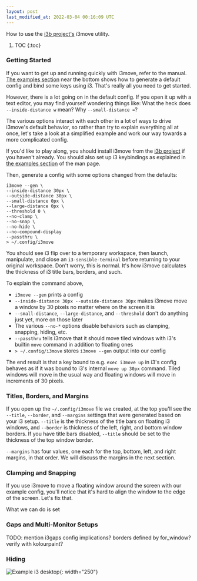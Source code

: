 ```yaml
---
layout: post
last_modified_at: 2022-03-04 00:16:09 UTC
---
```


How to use the [i3b project's](https://github.com/dmbuce/i3b) i3move utility.

1. TOC
{:toc}

### Getting Started

If you want to get up and running quickly with i3move,
refer to the manual.
[The examples section](https://dmbuce.github.io/i3b/i3move.html#EXAMPLES)
near the bottom shows how to generate a default config and bind some keys using i3.
That's really all you need to get started.

However, there is a lot going on in the default config.
If you open it up with a text editor, you may find yourself wondering things like:
What the heck does `--inside-distance w` mean?
Why `--small-distance =`?

The various options interact with each other
in a lot of ways to drive i3move's default behavior,
so rather than try to explain everything all at once,
let's take a look at a simplified example
and work our way towards a more complicated config.

If you'd like to play along, you should install i3move
from the [i3b project](https://github.com/dmbuce/i3b)
if you haven't already.
You should also set up i3 keybindings as explained in
[the examples section](https://dmbuce.github.io/i3b/i3move.html#EXAMPLES)
of the man page.

Then, generate a config with some options changed from the defaults:

	i3move --gen \
	--inside-distance 30px \
	--outside-distance 30px \
	--small-distance 0px \
	--large-distance 0px \
	--threshold 0 \
	--no-clamp \
	--no-snap \
	--no-hide \
	--no-compound-display
	--passthru \
	> ~/.config/i3move

You should see i3 flip over to a temporary workspace,
then launch, manipulate, and close an `i3-sensible-terminal`
before returning to your original workspace.
Don't worry, this is normal.
It's how i3move calculates the thickness of i3 title bars, borders, and such.

To explain the command above,

* `i3move --gen` prints a config
* `--inside-distance 30px --outside-distance 30px` makes i3move move a window by 30 pixels no matter where on the screen it is
* `--small-distance`, `--large-distance`, and `--threshold` don't do anything just yet, more on those later
* The various `--no-*` options disable behaviors such as clamping, snapping, hiding, etc.
* `--passthru` tells i3move that it should move tiled windows with i3's builtin `move` command in addition to floating ones
* `> ~/.config/i3move` stores `i3move --gen` output into our config

The end result is that a key bound to e.g. `exec i3move up` in i3's config behaves
as if it was bound to i3's internal `move up 30px` command.
Tiled windows will move in the usual way
and floating windows will move in increments of 30 pixels.

### Titles, Borders, and Margins

If you open up the `~/.config/i3move` file we created,
at the top you'll see the `--title`, `--border`, and `--margins` settings
that were generated based on your i3 setup.
`--title` is the thickness of the title bars on floating i3 windows,
and `--border` is thickness of the left, right, and bottom window borders.
If you have title bars disabled,
`--title` should be set to the thickness of the top window border.

`--margins` has four values, one each for the top, bottom, left, and right margins,
in that order.
We will discuss the margins in the next section.

### Clamping and Snapping

If you use i3move to move a floating window around the screen with our example config,
you'll notice that it's hard to align the window to the edge of the screen.
Let's fix that.

What we can do is set 

### Gaps and Multi-Monitor Setups

TODO: mention i3gaps config implications?
      borders defined by for_window?
      verify with kolourpaint?

### Hiding

![Example i3 desktop](https://i.imgur.com/y7kE6DS.jpg){: width="250"}

<!--
### Footnotes

[^1]: Credit goes to <user> for <whatever reasons>.
-->

